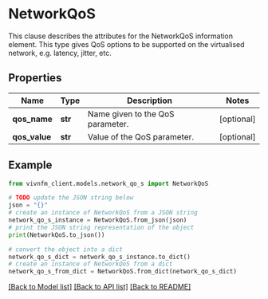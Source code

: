 # NetworkQoS

This clause describes the attributes for the NetworkQoS information element. This type gives QoS options to be supported on the virtualised network, e.g. latency, jitter, etc.

## Properties

Name | Type | Description | Notes
------------ | ------------- | ------------- | -------------
**qos_name** | **str** | Name given to the QoS parameter. | [optional] 
**qos_value** | **str** | Value of the QoS parameter. | [optional] 

## Example

```python
from vivnfm_client.models.network_qo_s import NetworkQoS

# TODO update the JSON string below
json = "{}"
# create an instance of NetworkQoS from a JSON string
network_qo_s_instance = NetworkQoS.from_json(json)
# print the JSON string representation of the object
print(NetworkQoS.to_json())

# convert the object into a dict
network_qo_s_dict = network_qo_s_instance.to_dict()
# create an instance of NetworkQoS from a dict
network_qo_s_from_dict = NetworkQoS.from_dict(network_qo_s_dict)
```
[[Back to Model list]](../README.md#documentation-for-models) [[Back to API list]](../README.md#documentation-for-api-endpoints) [[Back to README]](../README.md)


